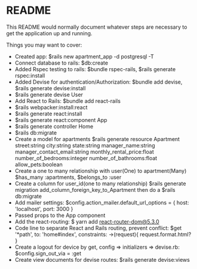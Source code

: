 # README

This README would normally document whatever steps are necessary to get the
application up and running.

Things you may want to cover:

- Created app: $rails new apartment_app -d postgresql -T
- Connect database to rails: $db:create
- Added Rspec testing to rails: $bundle rspec-rails, $rails generate rspec:install
- Added Devise for authentication/Authorization: $bundle add devise, $rails generate devise:install
- $rails generate devise User
- Add React to Rails: $bundle add react-rails
- $rails webpacker:install:react
- $rails generate react:install
- $rails generate react:component App
- $rails generate controller Home
- $rails db:migrate
- Create a model for apartments $rails generate resource Apartment street:string city:string state:string manager_name:string manager_contact_email:string monthly_rental_price:float number_of_bedrooms:integer number_of_bathrooms:float allow_pets:boolean
- Create a one to many relationship with user(One) to apartment(Many) $has_many :apartments, $belongs_to :user
- Create a column for user_id(one to many relationship) $rails generate migration add_column_foreign_key_to_Apartment then do a $rails db:migrate
- Add mailer settings: $config.action_mailer.default_url_options = { host: 'localhost', port: 3000 }
- Passed props to the App component
- Add the react-routing: $ yarn add react-router-dom@5.3.0
- Code line to separate React and Rails routing, prevent conflict: $get '\*path', to: 'home#index', constraints: ->(request){ request.format.html? }
- Create a logout for device by get, config => initializers => devise.rb: $config.sign_out_via = :get
- Create view documents for devise routes: $rails generate devise:views
